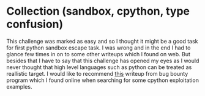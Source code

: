 # Collection (sandbox, cpython, type confusion)
This challenge was marked as easy and so I thought it might be a good task for first python sandbox escape task. I was wrong and in the end I had to glance few times in on to some other writeups which I found on web.
But besides that I have to say that this challenge has opened my eyes as I would never thought that high level languages such as python can be treated as reallistic target. I would like to recommend [this](https://hackernoon.com/python-sandbox-escape-via-a-memory-corruption-bug-19dde4d5fea5) writeup from bug bounty program which I found online when searching for some cpython exploitation examples.

## 